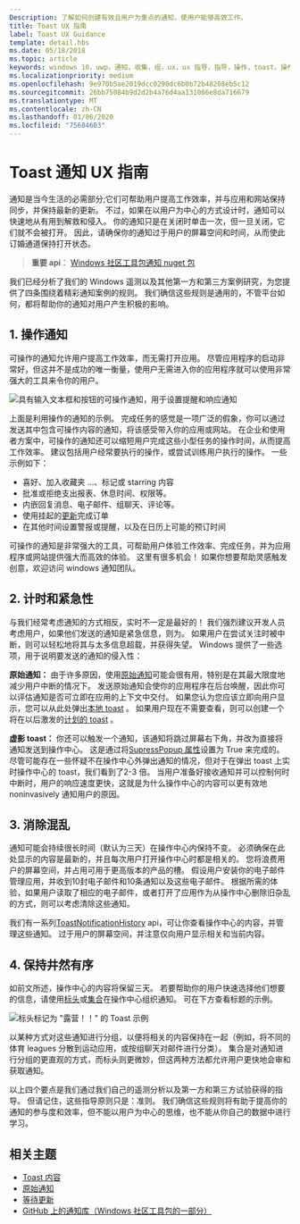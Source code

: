 ```yaml
---
Description: 了解如何创建有效且用户为重点的通知，使用户能够高效工作。
title: Toast UX 指南
label: Toast UX Guidance
template: detail.hbs
ms.date: 05/18/2018
ms.topic: article
keywords: windows 10，uwp，通知，收集，组，ux，ux 指导，指导，操作，toast，操作中心，noninterruptive，有效通知，产生干扰通知，可操作，管理，组织
ms.localizationpriority: medium
ms.openlocfilehash: 9e970b5ae2019dcc0290dc6b0b72b48208eb5c12
ms.sourcegitcommit: 26bb75084b9d2d2b4a76d4aa131066e8da716679
ms.translationtype: MT
ms.contentlocale: zh-CN
ms.lasthandoff: 01/06/2020
ms.locfileid: "75684603"
---
```

# <a name="toast-notification-ux-guidance"></a>Toast 通知 UX 指南
通知是当今生活的必需部分;它们可帮助用户提高工作效率，并与应用和网站保持同步，并保持最新的更新。 不过，如果在以用户为中心的方式设计时，通知可以快速地从有用到解救和侵入。 你的通知只是在关闭时单击一次，但一旦关闭，它们就不会被打开。  因此，请确保你的通知过于用户的屏幕空间和时间，从而使此订婚通道保持打开状态。

> **重要 api**： [Windows 社区工具包通知 nuget 包](https://www.nuget.org/packages/Microsoft.Toolkit.Uwp.Notifications/)

我们已经分析了我们的 Windows 遥测以及其他第一方和第三方案例研究，为您提供了四条围绕着精彩通知案例的规则。  我们确信这些规则是通用的，不管平台如何，都将帮助你的通知对用户产生积极的影响。

## <a name="1-actionable-notifications"></a>1. 操作通知
可操作的通知允许用户提高工作效率，而无需打开应用。  尽管应用程序的启动非常好，但这并不是成功的唯一衡量，使用户无需进入你的应用程序就可以使用非常强大的工具来令你的用户。

![具有输入文本框和按钮的可操作通知，用于设置提醒和响应通知](images/actionable-notification-example01.png)

上面是利用操作的通知的示例。 完成任务的感觉是一项广泛的假象，你可以通过发送其中包含可操作内容的通知，将该感受带入你的应用或网站。 在企业和使用者方案中，可操作的通知还可以缩短用户完成这些小型任务的操作时间，从而提高工作效率。 建议包括用户经常要执行的操作，或尝试训练用户执行的操作。  一些示例如下：
* 喜好、加入收藏夹 ...、标记或 starring 内容
* 批准或拒绝支出报表、休息时间、权限等。
* 内嵌回复消息、电子邮件、组聊天、评论等。
* 使用挂起的[更新](toast-pending-update.md)完成订单
* 在其他时间设置警报或提醒，以及在日历上可能的预订时间

可操作的通知是非常强大的工具，可帮助用户体验工作效率、完成任务，并为应用程序或网站提供强大而高效的体验。  这里有很多机会！ 如果你想要帮助灵感触发创意，欢迎访问 windows 通知团队。

## <a name="2-timing-and-urgency"></a>2. 计时和紧急性
与我们经常考虑通知的方式相反，实时不一定是最好的！ 我们强烈建议开发人员考虑用户，如果他们发送的通知是紧急信息，则为。 如果用户在尝试关注时被中断，则可以轻松地将其与太多信息超载，并获得失望。 Windows 提供了一些选项，用于说明要发送的通知的侵入性：

**原始通知：** 由于许多原因，使用[原始通知](raw-notification-overview.md)可能会很有用，特别是在其最大限度地减少用户中断的情况下。  发送原始通知会使你的应用程序在后台唤醒，因此你可以评估通知是否可立即在应用的上下文中交付。 如果您认为您应该立即向用户显示，您可以从此处弹出[本地 toast](send-local-toast.md) 。  如果用户现在不需要查看，则可以创建一个将在以后激发的[计划的 toast](https://blogs.msdn.microsoft.com/tiles_and_toasts/2016/09/30/quickstart-sending-an-alarm-in-windows-10/) 。


**虚影 toast：** 你还可以触发一个通知，该通知将跳过屏幕右下角，并改为直接将通知发送到操作中心。 这是通过将[SupressPopup 属性](https://docs.microsoft.com/uwp/api/windows.ui.notifications.toastnotification.suppresspopup)设置为 True 来完成的。 尽管可能存在一些怀疑不在操作中心外弹出通知的情况，但对于在弹出 toast 上实时操作中心的 toast，我们看到了2-3 倍。  当用户准备好接收通知并可以控制何时中断时，用户的响应速度更快，这就是为什么操作中心的内容可以更有效地 noninvasively 通知用户的原因。

## <a name="3-clear-out-the-clutter"></a>3. 消除混乱
通知可能会持续很长时间（默认为三天）在操作中心内保持不变。  必须确保在此处显示的内容是最新的，并且每次用户打开操作中心时都是相关的。 您将浪费用户的屏幕空间，并占用可用于更高版本的产品的槽。  假设用户安装你的电子邮件管理应用，并收到10封电子邮件和10条通知以及这些电子邮件。  根据所需的体验，如果用户读取了相应的电子邮件，或者打开了应用作为从操作中心删除旧杂乱的方式，则可以考虑清除这些通知。

我们有一系列[ToastNotificationHistory](https://docs.microsoft.com/uwp/api/windows.ui.notifications.toastnotificationhistory) api，可让你查看操作中心的内容，并管理这些通知。 过于用户的屏幕空间，并注意仅向用户显示相关和当前内容。

## <a name="4-keeping-organized"></a>4. 保持井然有序
如前文所述，操作中心的内容将保留三天。  若要帮助你的用户快速选择他们想要的信息，请使用[标头](https://docs.microsoft.com/windows/uwp/design/shell/tiles-and-notifications/toast-headers)或[集合](https://docs.microsoft.com/uwp/api/windows.ui.notifications.toastcollection)在操作中心组织通知。 可在下方查看标题的示例。

![标头标记为 "露营！！" 的 Toast 示例](images/toast-headers-action-center.png)

以某种方式对这些通知进行分组，以便将相关的内容保持在一起（例如，将不同的体育 leagues 分散到运动应用，或按组聊天对邮件进行分类）。 集合是对通知进行分组的更直观的方式，而标头则更微妙，但这两种方法都允许用户更快地会审和获取通知。



以上四个要点是我们通过我们自己的遥测分析以及第一方和第三方试验获得的指导。 但请记住，这些指导原则只是：准则。  我们确信这些规则将有助于提高你的通知的参与度和效率，但不能以用户为中心的思维，也不能从你自己的数据中进行学习。  

## <a name="related-topics"></a>相关主题

* [Toast 内容](adaptive-interactive-toasts.md)
* [原始通知](raw-notification-overview.md)
* [等待更新](toast-pending-update.md)
* [GitHub 上的通知库（Windows 社区工具包的一部分）](https://github.com/windows-toolkit/WindowsCommunityToolkit/tree/master/Microsoft.Toolkit.Uwp.Notifications)
